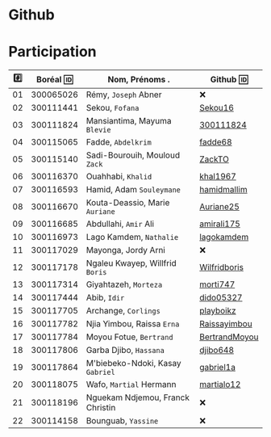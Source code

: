 # Github


# Participation

|:hash:| Boréal :id:| Nom, Prénoms .                     |  Github :id:                                        |
|------|------------|------------------------------------|-----------------------------------------------------| 
|   01 |  300065026 | Rémy, `Joseph` Abner               | :x:                                                 |
|   02 |  300111441 | Sekou, `Fofana`                    | [Sekou16](https://github.com/Sekou16)               |
|   03 |  300111824 | Mansiantima, Mayuma `Blevie`       | [300111824](https://github.com/300111824)           |
|   04 |  300115065 | Fadde, `Abdelkrim`                 | [fadde68](https://github.com/fadde68)               |
|   05 |  300115140 | Sadi-Bourouih, Mouloud `Zack`      | [ZackTO](https://github.com/ZackTO)                 |
|   06 |  300116370 | Ouahhabi, `Khalid`                 | [khal1967](https://github.com/khal1967)             |
|   07 |  300116593 | Hamid, Adam `Souleymane`           | [hamidmallim](https://github.com/hamidmallim)       |
|   08 |  300116670 | Kouta-Deassio, Marie `Auriane`     | [Auriane25](https://github.com/Auriane25)           |
|   09 |  300116685 | Abdullahi, `Amir` Ali              | [amirali175](https://github.com/amirali175)         |
|   10 |  300116973 | Lago Kamdem, `Nathalie`            | [lagokamdem](https://github.com/lagokamdem)         |
|   11 |  300117029 | Mayonga, Jordy Arni                | :x:                                                 |
|   12 |  300117178 | Ngaleu Kwayep, Willfrid `Boris`    | [Wilfridboris](https://github.com/Wilfridboris)     |
|   13 |  300117314 | Giyahtazeh, `Morteza`              | [morti747](https://github.com/morti747)             |
|   14 |  300117444 | Abib, `Idir`                       | [dido05327](https://github.com/dido05327)           |
|   15 |  300117705 | Archange, `Corlings`               | [playboikz](https://github.com/playboikz)           |
|   16 |  300117782 | Njia Yimbou, Raissa `Erna`         | [Raissayimbou](https://github.com/Raissayimbou)     |
|   17 |  300117784 | Moyou Fotue, `Bertrand`            | [BertrandMoyou](https://github.com/BertrandMoyou)   |
|   18 |  300117806 | Garba Djibo, `Hassana`             | [djibo648](https://github.com/djibo648)             |
|   19 |  300117864 | M'biebeko-Ndoki, Kasay `Gabriel`   | [gabriel1a](https://github.com/gabriel1a)           |
|   20 |  300118075 | Wafo, `Martial` Hermann            | [martialo12](https://github.com/martialo12)         |
|   21 |  300118196 | Nguekam Ndjemou, Franck Christin   | :x:                                                 |
|   22 |  300114158 | Bounguab, `Yassine`                | :x:                                                 |

